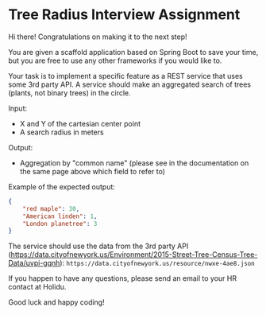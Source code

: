 # Tree Radius Interview Assignment

Hi there! Congratulations on making it to the next step!

You are given a scaffold application based on Spring Boot to save your time, but you are free to use any other
frameworks if you would like to.

Your task is to implement a specific feature as a REST service that uses some 3rd party API. A service should make an
aggregated search of trees (plants, not binary trees) in the circle.

Input:

- X and Y of the cartesian center point
- A search radius in meters

Output:

- Aggregation by "common name" (please see in the documentation on the same page above which field to refer to)

Example of the expected output:

```json
{
    "red maple": 30,
    "American linden": 1,
    "London planetree": 3
}
```

The service should use the data from the 3rd party
API (https://data.cityofnewyork.us/Environment/2015-Street-Tree-Census-Tree-Data/uvpi-gqnh): `https://data.cityofnewyork.us/resource/nwxe-4ae8.json`

If you happen to have any questions, please send an email to your HR contact at Holidu.

Good luck and happy coding!
